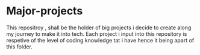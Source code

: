 # Major-projects

This repositroy , shall be the holder of big projects i decide to create along my journey to make it into tech.
Each project i input into this repository is respetive of the level of coding knowledge tat i have hence it being apart of this folder.
